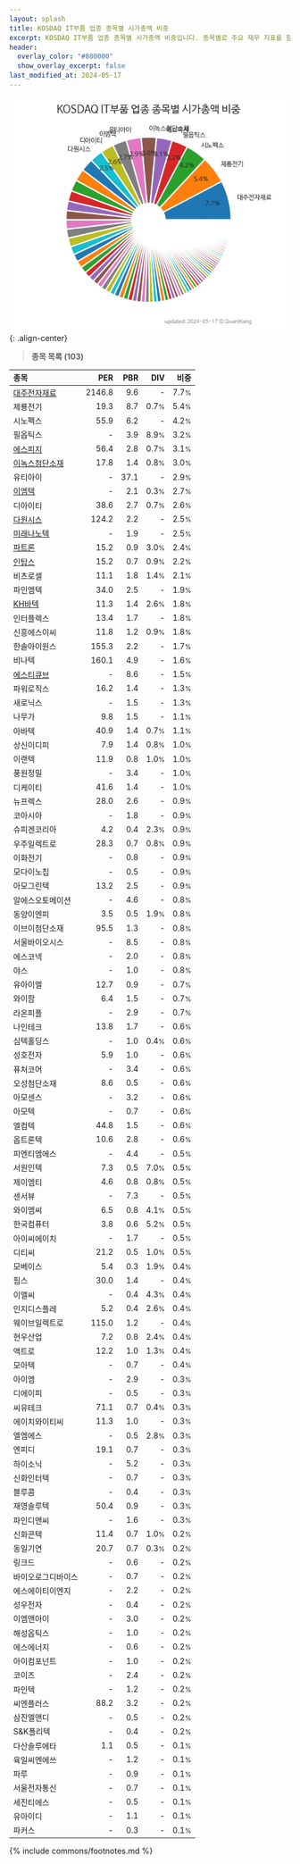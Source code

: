 ```yaml
---
layout: splash
title: KOSDAQ IT부품 업종 종목별 시가총액 비중
excerpt: KOSDAQ IT부품 업종 종목별 시가총액 비중입니다. 종목별로 주요 재무 지표를 함께 표시합니다.
header:
  overlay_color: "#800000"
  show_overlay_excerpt: false
last_modified_at: 2024-05-17
---
```



![KOSDAQ IT부품 업종 종목별 시가총액 비중](/stats/sector/images/kosdaq_업종_IT부품_종목.png){: .align-center}


> **종목 목록 (103)**<a id="list"></a>

| **종목** | **PER** | **PBR** | **DIV** | **비중** |
| :------- | ------: | ------: | ------: | -------: |
| [대주전자재료](/078600/) | 2146.8 | 9.6 | - | 7.7<small>%</small> |
| 제룡전기 | 19.3 | 8.7 | 0.7<small>%</small> | 5.4<small>%</small> |
| 시노펙스 | 55.9 | 6.2 | - | 4.2<small>%</small> |
| 필옵틱스 | - | 3.9 | 8.9<small>%</small> | 3.2<small>%</small> |
| [에스피지](/058610/) | 56.4 | 2.8 | 0.7<small>%</small> | 3.1<small>%</small> |
| [이녹스첨단소재](/272290/) | 17.8 | 1.4 | 0.8<small>%</small> | 3.0<small>%</small> |
| 유티아이 | - | 37.1 | - | 2.9<small>%</small> |
| [이엠텍](/091120/) | - | 2.1 | 0.3<small>%</small> | 2.7<small>%</small> |
| 디아이티 | 38.6 | 2.7 | 0.7<small>%</small> | 2.6<small>%</small> |
| [다원시스](/068240/) | 124.2 | 2.2 | - | 2.5<small>%</small> |
| [미래나노텍](/095500/) | - | 1.9 | - | 2.5<small>%</small> |
| [파트론](/091700/) | 15.2 | 0.9 | 3.0<small>%</small> | 2.4<small>%</small> |
| [인탑스](/049070/) | 15.2 | 0.7 | 0.9<small>%</small> | 2.2<small>%</small> |
| 비츠로셀 | 11.1 | 1.8 | 1.4<small>%</small> | 2.1<small>%</small> |
| 파인엠텍 | 34.0 | 2.5 | - | 1.9<small>%</small> |
| [KH바텍](/060720/) | 11.3 | 1.4 | 2.6<small>%</small> | 1.8<small>%</small> |
| 인터플렉스 | 13.4 | 1.7 | - | 1.8<small>%</small> |
| 신흥에스이씨 | 11.8 | 1.2 | 0.9<small>%</small> | 1.8<small>%</small> |
| 한솔아이원스 | 155.3 | 2.2 | - | 1.7<small>%</small> |
| 비나텍 | 160.1 | 4.9 | - | 1.6<small>%</small> |
| [에스티큐브](/052020/) | - | 8.6 | - | 1.5<small>%</small> |
| 파워로직스 | 16.2 | 1.4 | - | 1.3<small>%</small> |
| 새로닉스 | - | 1.5 | - | 1.3<small>%</small> |
| 나무가 | 9.8 | 1.5 | - | 1.1<small>%</small> |
| 아바텍 | 40.9 | 1.4 | 0.7<small>%</small> | 1.1<small>%</small> |
| 상신이디피 | 7.9 | 1.4 | 0.8<small>%</small> | 1.0<small>%</small> |
| 이랜텍 | 11.9 | 0.8 | 1.0<small>%</small> | 1.0<small>%</small> |
| 풍원정밀 | - | 3.4 | - | 1.0<small>%</small> |
| 디케이티 | 41.6 | 1.4 | - | 1.0<small>%</small> |
| 뉴프렉스 | 28.0 | 2.6 | - | 0.9<small>%</small> |
| 코아시아 | - | 1.8 | - | 0.9<small>%</small> |
| 슈피겐코리아 | 4.2 | 0.4 | 2.3<small>%</small> | 0.9<small>%</small> |
| 우주일렉트로 | 28.3 | 0.7 | 0.8<small>%</small> | 0.9<small>%</small> |
| 이화전기 | - | 0.8 | - | 0.9<small>%</small> |
| 모다이노칩 | - | 0.5 | - | 0.9<small>%</small> |
| 아모그린텍 | 13.2 | 2.5 | - | 0.9<small>%</small> |
| 알에스오토메이션 | - | 4.6 | - | 0.8<small>%</small> |
| 동양이엔피 | 3.5 | 0.5 | 1.9<small>%</small> | 0.8<small>%</small> |
| 이브이첨단소재 | 95.5 | 1.3 | - | 0.8<small>%</small> |
| 서울바이오시스 | - | 8.5 | - | 0.8<small>%</small> |
| 에스코넥 | - | 2.0 | - | 0.8<small>%</small> |
| 야스 | - | 1.0 | - | 0.8<small>%</small> |
| 유아이엘 | 12.7 | 0.9 | - | 0.7<small>%</small> |
| 와이팜 | 6.4 | 1.5 | - | 0.7<small>%</small> |
| 라온피플 | - | 2.9 | - | 0.7<small>%</small> |
| 나인테크 | 13.8 | 1.7 | - | 0.6<small>%</small> |
| 심텍홀딩스 | - | 1.0 | 0.4<small>%</small> | 0.6<small>%</small> |
| 성호전자 | 5.9 | 1.0 | - | 0.6<small>%</small> |
| 퓨처코어 | - | 3.4 | - | 0.6<small>%</small> |
| 오성첨단소재 | 8.6 | 0.5 | - | 0.6<small>%</small> |
| 아모센스 | - | 3.2 | - | 0.6<small>%</small> |
| 아모텍 | - | 0.7 | - | 0.6<small>%</small> |
| 엘컴텍 | 44.8 | 1.5 | - | 0.6<small>%</small> |
| 옵트론텍 | 10.6 | 2.8 | - | 0.6<small>%</small> |
| 피엔티엠에스 | - | 4.4 | - | 0.5<small>%</small> |
| 서원인텍 | 7.3 | 0.5 | 7.0<small>%</small> | 0.5<small>%</small> |
| 제이엠티 | 4.6 | 0.8 | 0.8<small>%</small> | 0.5<small>%</small> |
| 센서뷰 | - | 7.3 | - | 0.5<small>%</small> |
| 와이엠씨 | 6.5 | 0.8 | 4.1<small>%</small> | 0.5<small>%</small> |
| 한국컴퓨터 | 3.8 | 0.6 | 5.2<small>%</small> | 0.5<small>%</small> |
| 아이씨에이치 | - | 1.7 | - | 0.5<small>%</small> |
| 디티씨 | 21.2 | 0.5 | 1.0<small>%</small> | 0.5<small>%</small> |
| 모베이스 | 5.4 | 0.3 | 1.9<small>%</small> | 0.4<small>%</small> |
| 핌스 | 30.0 | 1.4 | - | 0.4<small>%</small> |
| 이엘씨 | - | 0.4 | 4.3<small>%</small> | 0.4<small>%</small> |
| 인지디스플레 | 5.2 | 0.4 | 2.6<small>%</small> | 0.4<small>%</small> |
| 웨이브일렉트로 | 115.0 | 1.2 | - | 0.4<small>%</small> |
| 현우산업 | 7.2 | 0.8 | 2.4<small>%</small> | 0.4<small>%</small> |
| 액트로 | 12.2 | 1.0 | 1.3<small>%</small> | 0.4<small>%</small> |
| 모아텍 | - | 0.7 | - | 0.4<small>%</small> |
| 아이엠 | - | 2.9 | - | 0.3<small>%</small> |
| 디에이피 | - | 0.5 | - | 0.3<small>%</small> |
| 씨유테크 | 71.1 | 0.7 | 0.4<small>%</small> | 0.3<small>%</small> |
| 에이치와이티씨 | 11.3 | 1.0 | - | 0.3<small>%</small> |
| 엘엠에스 | - | 0.5 | 2.8<small>%</small> | 0.3<small>%</small> |
| 엔피디 | 19.1 | 0.7 | - | 0.3<small>%</small> |
| 하이소닉 | - | 5.2 | - | 0.3<small>%</small> |
| 신화인터텍 | - | 0.7 | - | 0.3<small>%</small> |
| 블루콤 | - | 0.4 | - | 0.3<small>%</small> |
| 재영솔루텍 | 50.4 | 0.9 | - | 0.3<small>%</small> |
| 파인디앤씨 | - | 1.6 | - | 0.3<small>%</small> |
| 신화콘텍 | 11.4 | 0.7 | 1.0<small>%</small> | 0.2<small>%</small> |
| 동일기연 | 20.7 | 0.7 | 0.3<small>%</small> | 0.2<small>%</small> |
| 링크드 | - | 0.6 | - | 0.2<small>%</small> |
| 바이오로그디바이스 | - | 0.7 | - | 0.2<small>%</small> |
| 에스에이티이엔지 | - | 2.2 | - | 0.2<small>%</small> |
| 성우전자 | - | 0.4 | - | 0.2<small>%</small> |
| 이엠앤아이 | - | 3.0 | - | 0.2<small>%</small> |
| 해성옵틱스 | - | 1.0 | - | 0.2<small>%</small> |
| 에스에너지 | - | 0.6 | - | 0.2<small>%</small> |
| 아이컴포넌트 | - | 1.0 | - | 0.2<small>%</small> |
| 코이즈 | - | 2.4 | - | 0.2<small>%</small> |
| 파인텍 | - | 1.2 | - | 0.2<small>%</small> |
| 씨엔플러스 | 88.2 | 3.2 | - | 0.2<small>%</small> |
| 삼진엘앤디 | - | 0.5 | - | 0.2<small>%</small> |
| S&K폴리텍 | - | 0.4 | - | 0.2<small>%</small> |
| 다산솔루에타 | 1.1 | 0.5 | - | 0.1<small>%</small> |
| 육일씨엔에쓰 | - | 1.2 | - | 0.1<small>%</small> |
| 파루 | - | 0.9 | - | 0.1<small>%</small> |
| 서울전자통신 | - | 0.7 | - | 0.1<small>%</small> |
| 세진티에스 | - | 0.5 | - | 0.1<small>%</small> |
| 유아이디 | - | 1.1 | - | 0.1<small>%</small> |
| 파커스 | - | 0.3 | - | 0.1<small>%</small> |

{% include commons/footnotes.md %}